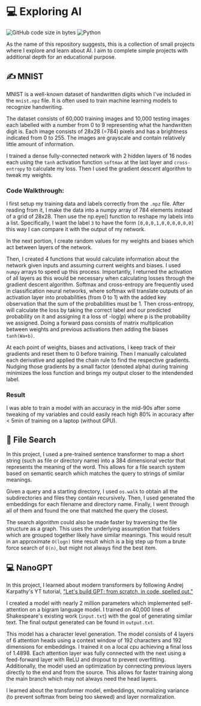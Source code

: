 # 💻 Exploring AI 

![GitHub code size in bytes](https://img.shields.io/github/languages/code-size/kellen-sun/Exploring_AI.svg)
![Python](https://img.shields.io/badge/python-language-blue.svg)


As the name of this repository suggests, this is a collection of small projects where I explore and learn about AI. I aim to complete simple projects with additional depth for an educational purpose.

## ✍️ MNIST

MNIST is a well-known dataset of handwritten digits which I've included in the ``mnist.npz`` file. It is often used to train machine learning models to recognize handwriting.

The dataset consists of 60,000 training images and 10,000 testing images each labelled with a number from 0 to 9 representing what the handwritten digit is. Each image consists of 28x28 (=784) pixels and has a brightness indicated from 0 to 255. The images are grayscale and contain relatively little amount of information. 

I trained a dense fully-connected network with 2 hidden layers of 16 nodes each using the ``tanh`` activation function ``softmax`` at the last layer and ``cross-entropy`` to calculate my loss. Then I used the gradient descent algorithm to tweak my weights.

### Code Walkthrough:

I first setup my training data and labels correctly from the ``.npz`` file. After reading from it, I make the data into a numpy array of 784 elements instead of a grid of 28x28. Then use the np.eye() function to reshape my labels into a list. Specifically, I want the label ``3`` to have the form ``[0,0,0,1,0,0,0,0,0,0]`` this way I can compare it with the output of my network. 

In the next portion, I create random values for my weights and biases which act between layers of the network.

Then, I created 4 functions that would calculate information about the network given inputs and assuming current weights and biases. I used ``numpy`` arrays to speed up this process. Importantly, I returned the activation of all layers as this would be necessary when calculating losses through the gradient descent algorithm. Softmax and cross-entropy are frequently used in classification neural networks, where softmax will translate outputs of an activation layer into probabilities (from 0 to 1) with the added key observation that the sum of the probabilities must be 1. Then cross-entropy, will calculate the loss by taking the correct label and our predicted probability on it and assigning it a loss of -log(p) where p is the probability we assigned. Doing a forward pass consists of matrix multiplication between weights and previous activations then adding the biases ``tanh(Wa+b)``.

At each point of weights, biases and activations, I keep track of their gradients and reset them to 0 before training. Then I manually calculated each derivative and applied the chain rule to find the respective gradients. Nudging those gradients by a small factor (denoted alpha) during training minimizes the loss function and brings my output closer to the intendended label.

### Result

I was able to train a model with an accuracy in the mid-90s after some tweaking of my variables and could easily reach high 80% in accuracy after < 5min of training on a laptop (without GPU).

## 📁 File Search

In this project, I used a pre-trained sentence transformer to map a short string (such as file or directory name) into a 384 dimensional vector that represents the meaning of the word. This allows for a file search system based on semantic search which matches the query to strings of similar meanings.

Given a query and a starting directory, I used ``os.walk`` to obtain all the subdirectories and files they contain recursively. Then, I used generated the embeddings for each filename and directory name. Finally, I went through all of them and found the one that matched the query the closest.

The search algorithm could also be made faster by traversing the file structure as a graph. This uses the underlying assumption that folders which are grouped together likely have similar meanings. This would result in an approximate ``O(logn)`` time result which is a big step up from a brute force search of ``O(n)``, but might not always find the best item.

## 💻 NanoGPT

In this project, I learned about modern transformers by following Andrej Karpathy's YT tutorial, ["Let's build GPT: from scratch, in code, spelled out."](https://youtu.be/kCc8FmEb1nY)

I created a model with nearly 2 million parameters which implemented self-attention on a bigram language model. I trained on 40,000 lines of Shakespeare's existing work (``input.txt``) with the goal of generating similar text. The final output generated can be found in ``output.txt``.

This model has a character level generation. The model consists of 4 layers of 6 attention heads using a context window of 192 characters and 192 dimensions for embeddings. I trained it on a local cpu achieving a final loss of 1.4898. Each attention layer was fully connected with the next using a feed-forward layer with ReLU and dropout to prevent overfitting. Additionally, the model used an optimization by connecting previous layers directly to the end and from the source. This allows for faster training along the main branch which may not always need the head layers.

I learned about the transformer model, embeddings, normalizing variance (to prevent softmax from being too skewed) and layer normalization.
